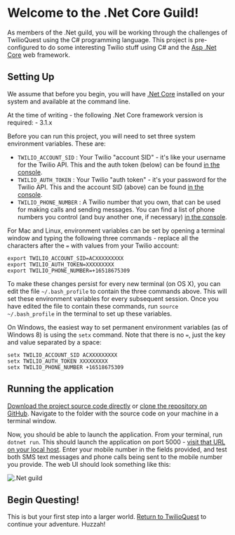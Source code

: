 # Welcome to the .Net Core Guild!

As members of the .Net guild, you will be working through the challenges of TwilioQuest using the C# programming language.  This project is pre-configured to do some interesting Twilio stuff using C# and the [Asp .Net Core](https://docs.microsoft.com/en-us/aspnet/core/) web framework.

## Setting Up

We assume that before you begin, you will have [.Net Core](https://dotnet.microsoft.com/download) installed on your system and available at the command line.

At the time of writing - the following .Net Core framework version is required:
    - 3.1.x

Before you can run this project, you will need to set three system environment variables.  These are:

* `TWILIO_ACCOUNT_SID` : Your Twilio "account SID" - it's like your username for the Twilio API.  This and the auth token (below) can be found [in the console](https://www.twilio.com/console).
* `TWILIO_AUTH_TOKEN` : Your Twilio "auth token" - it's your password for the Twilio API.  This and the account SID (above) can be found [in the console](https://www.twilio.com/console).
* `TWILIO_PHONE_NUMBER` : A Twilio number that you own, that can be used for making calls and sending messages.  You can find a list of phone numbers you control (and buy another one, if necessary) [in the console](https://www.twilio.com/console/phone-numbers/incoming).

For Mac and Linux, environment variables can be set by opening a terminal window and typing the following three commands - replace all the characters after the `=` with values from your Twilio account:

    export TWILIO_ACCOUNT_SID=ACXXXXXXXXX
    export TWILIO_AUTH_TOKEN=XXXXXXXXX
    export TWILIO_PHONE_NUMBER=+16518675309

To make these changes persist for every new terminal (on OS X), you can edit the file `~/.bash_profile` to contain the three commands above.  This will set these environment variables for every subsequent session. Once you have edited the file to contain these commands, run `source ~/.bash_profile` in the terminal to set up these variables.

On Windows, the easiest way to set permanent environment variables (as of Windows 8) is using the `setx` command.  Note that there is no `=`, just the key and value separated by a space:

    setx TWILIO_ACCOUNT_SID ACXXXXXXXXX
    setx TWILIO_AUTH_TOKEN XXXXXXXXX
    setx TWILIO_PHONE_NUMBER +16518675309

## Running the application

[Download the project source code directly](https://github.com/twilio/starter-dotnet-core/archive/master.zip) or [clone the repository on GitHub](https://github.com/twilio/starter-dotnet-core).  Navigate to the folder with the source code on your machine in a terminal window.

Now, you should be able to launch the application.  From your terminal, run `dotnet run`.  This should launch the application on port 5000 - [visit that URL on your local host](http://localhost:5000/).  Enter your mobile number in the fields provided, and test both SMS text messages and phone calls being sent to the mobile number you provide.  The web UI should look something like this:

![.Net guild](https://raw.githubusercontent.com/twilio/starter-dotnet-core/master/wwwroot/dotnet_shield256.png)

## Begin Questing!
This is but your first step into a larger world.  [Return to TwilioQuest](http://quest.twilio.com) to continue your adventure.  Huzzah!
